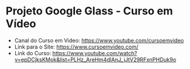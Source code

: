 # Projeto Google Glass - Curso em Vídeo

- Canal do Curso em Video: https://www.youtube.com/cursoemvideo
- Link para o Site: https://www.cursoemvideo.com/
- Link do Curso: https://www.youtube.com/watch?v=epDCjksKMok&list=PLHz_AreHm4dlAnJ_jJtV29RFxnPHDuk9o


